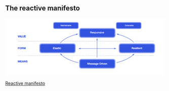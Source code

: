 ## The reactive manifesto

![Reactive pic](../pic/reactive.png)

[Reactive manifesto](https://www.reactivemanifesto.org/)



